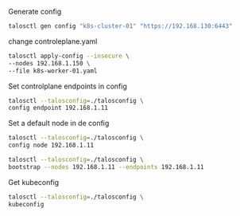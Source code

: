 Generate config
```bash
talosctl gen config "k8s-cluster-01" "https://192.168.130:6443"
```
change controleplane.yaml
```bash
talosctl apply-config --insecure \
--nodes 192.168.1.150 \
--file k8s-worker-01.yaml
```

Set controlplane endpoints in config
```bash
talosctl --talosconfig=./talosconfig \
config endpoint 192.168.1.11
```

Set a default node in de config
```bash
talosctl --talosconfig=./talosconfig \
config node 192.168.1.11
```

```bash
talosctl --talosconfig=./talosconfig \
bootstrap --nodes 192.168.1.11 --endpoints 192.168.1.11
```

Get kubeconfig
```bash
talosctl --talosconfig=./talosconfig \
kubeconfig
```
